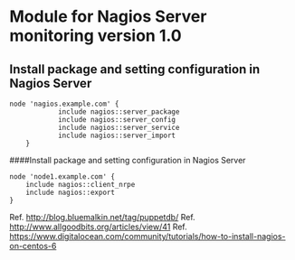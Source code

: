 Module for Nagios Server monitoring version 1.0
==============================================

Install package and setting configuration in Nagios Server
----------------------------------------------------------

	node 'nagios.example.com' {
                include nagios::server_package
                include nagios::server_config
                include nagios::server_service
                include nagios::server_import
        }


####Install package and setting configuration in Nagios Server
	
	node 'node1.example.com' {
 		include nagios::client_nrpe
 		include nagios::export
	}


Ref. http://blog.bluemalkin.net/tag/puppetdb/
Ref. http://www.allgoodbits.org/articles/view/41
Ref. https://www.digitalocean.com/community/tutorials/how-to-install-nagios-on-centos-6
